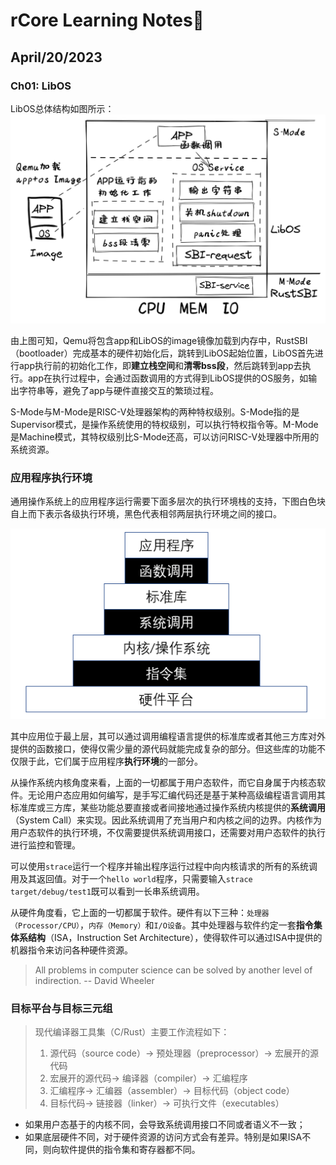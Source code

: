 # rCore Learning Notes📖

## April/20/2023

### Ch01: LibOS

LibOS总体结构如图所示：
![libos](./figure/lib-os-detail.png)

由上图可知，Qemu将包含app和LibOS的image镜像加载到内存中，RustSBI（bootloader）完成基本的硬件初始化后，跳转到LibOS起始位置，LibOS首先进行app执行前的初始化工作，即**建立栈空间**和**清零bss段**，然后跳转到app去执行。app在执行过程中，会通过函数调用的方式得到LibOS提供的OS服务，如输出字符串等，避免了app与硬件直接交互的繁琐过程。

S-Mode与M-Mode是RISC-V处理器架构的两种特权级别。S-Mode指的是Supervisor模式，是操作系统使用的特权级别，可以执行特权指令等。M-Mode是Machine模式，其特权级别比S-Mode还高，可以访问RISC-V处理器中所用的系统资源。

### 应用程序执行环境

通用操作系统上的应用程序运行需要下面多层次的执行环境栈的支持，下图白色块自上而下表示各级执行环境，黑色代表相邻两层执行环境之间的接口。

![archi](./figure/app-software-stack.png)

其中应用位于最上层，其可以通过调用编程语言提供的标准库或者其他三方库对外提供的函数接口，使得仅需少量的源代码就能完成复杂的部分。但这些库的功能不仅限于此，它们属于应用程序**执行环境**的一部分。

从操作系统内核角度来看，上面的一切都属于用户态软件，而它自身属于内核态软件。无论用户态应用如何编写，是手写汇编代码还是基于某种高级编程语言调用其标准库或三方库，某些功能总要直接或者间接地通过操作系统内核提供的**系统调用**（System Call）来实现。因此系统调用了充当用户和内核之间的边界。内核作为用户态软件的执行环境，不仅需要提供系统调用接口，还需要对用户态软件的执行进行监控和管理。

可以使用`strace`运行一个程序并输出程序运行过程中向内核请求的所有的系统调用及其返回值。对于一个`hello world`程序，只需要输入`strace target/debug/test1`既可以看到一长串系统调用。

从硬件角度看，它上面的一切都属于软件。硬件有以下三种：`处理器（Processor/CPU）`，`内存（Memory）`和`I/O设备`。其中处理器与软件约定一套**指令集体系结构**（ISA，Instruction Set Architecture），使得软件可以通过ISA中提供的机器指令来访问各种硬件资源。

> All problems in computer science can be solved by another level of indirection. 
> -- David Wheeler

### 目标平台与目标三元组

>现代编译器工具集（C/Rust）主要工作流程如下：
>1. 源代码（source code）-> 预处理器（preprocessor）-> 宏展开的源代码
>2. 宏展开的源代码-> 编译器（compiler）-> 汇编程序
>3. 汇编程序-> 汇编器（assembler）-> 目标代码（object code）
>4. 目标代码-> 链接器（linker）-> 可执行文件（executables）

* 如果用户态基于的内核不同，会导致系统调用接口不同或者语义不一致；
* 如果底层硬件不同，对于硬件资源的访问方式会有差异。特别是如果ISA不同，则向软件提供的指令集和寄存器都不同。
